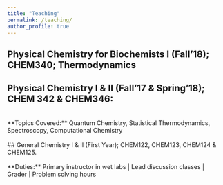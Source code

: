 ```yaml
---
title: "Teaching"
permalink: /teaching/
author_profile: true
---
```


## Physical Chemistry for Biochemists I (Fall’18); CHEM340; Thermodynamics <br/>
## Physical Chemistry I & II (Fall’17 & Spring’18); CHEM 342 & CHEM346: <br/>
<br/>
**Topics Covered:** Quantum Chemistry, Statistical Thermodynamics, Spectroscopy, Computational Chemistry <br/>
<br/>
## General Chemistry I & II (First Year); CHEM122, CHEM123, CHEM124 & CHEM125.<br/>
<br/>
**Duties:** Primary instructor in wet labs | Lead discussion classes | Grader | Problem solving hours
